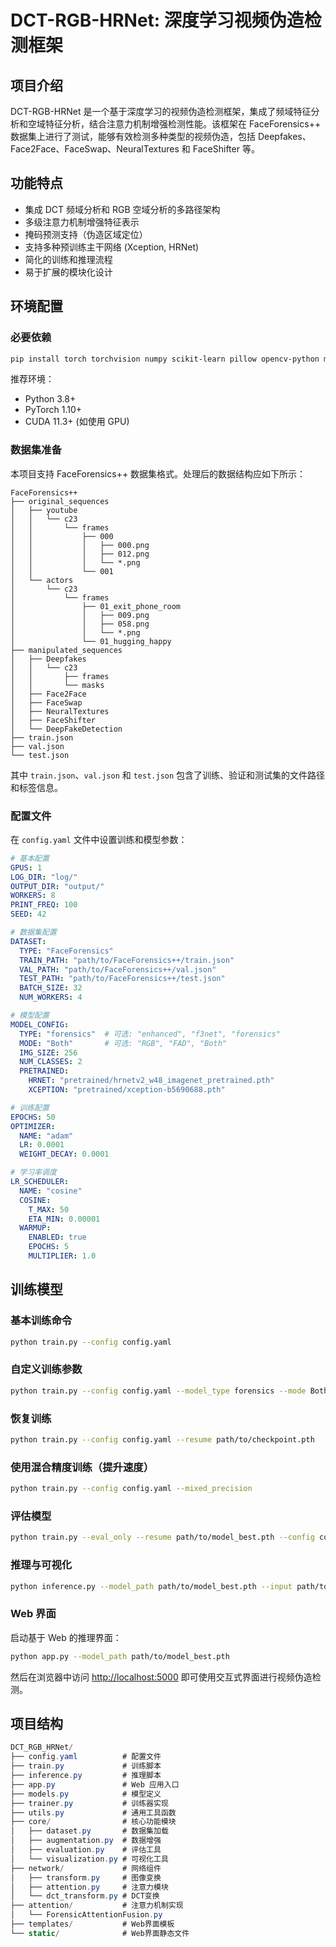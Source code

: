 # DCT-RGB-HRNet: 深度学习视频伪造检测框架

## 项目介绍

DCT-RGB-HRNet 是一个基于深度学习的视频伪造检测框架，集成了频域特征分析和空域特征分析，结合注意力机制增强检测性能。该框架在 FaceForensics++ 数据集上进行了测试，能够有效检测多种类型的视频伪造，包括 Deepfakes、Face2Face、FaceSwap、NeuralTextures 和 FaceShifter 等。

## 功能特点

- 集成 DCT 频域分析和 RGB 空域分析的多路径架构
- 多级注意力机制增强特征表示
- 掩码预测支持（伪造区域定位）
- 支持多种预训练主干网络 (Xception, HRNet)
- 简化的训练和推理流程
- 易于扩展的模块化设计

## 环境配置

### 必要依赖

```bash
pip install torch torchvision numpy scikit-learn pillow opencv-python matplotlib seaborn tqdm easydict pyyaml
```


推荐环境：


- Python 3.8+
- PyTorch 1.10+
- CUDA 11.3+ (如使用 GPU)

### 数据集准备


本项目支持 FaceForensics++ 数据集格式。处理后的数据结构应如下所示：


```pgsql
FaceForensics++
├── original_sequences
│   ├── youtube
│   │   └── c23
│   │       └── frames
│   │           ├── 000
│   │           │   ├── 000.png
│   │           │   ├── 012.png
│   │           │   └── *.png
│   │           └── 001
│   └── actors
│       └── c23
│           └── frames
│               ├── 01_exit_phone_room
│               │   ├── 009.png
│               │   ├── 058.png
│               │   └── *.png
│               └── 01_hugging_happy
├── manipulated_sequences
│   ├── Deepfakes
│   │   └── c23
│   │       ├── frames
│   │       └── masks
│   ├── Face2Face
│   ├── FaceSwap
│   ├── NeuralTextures
│   ├── FaceShifter
│   └── DeepFakeDetection
├── train.json
├── val.json
└── test.json
```


其中 `train.json`、`val.json` 和 `test.json` 包含了训练、验证和测试集的文件路径和标签信息。


### 配置文件


在 `config.yaml` 文件中设置训练和模型参数：


```yaml
# 基本配置
GPUS: 1
LOG_DIR: "log/"
OUTPUT_DIR: "output/"
WORKERS: 8
PRINT_FREQ: 100
SEED: 42

# 数据集配置
DATASET:
  TYPE: "FaceForensics"
  TRAIN_PATH: "path/to/FaceForensics++/train.json"
  VAL_PATH: "path/to/FaceForensics++/val.json"
  TEST_PATH: "path/to/FaceForensics++/test.json"
  BATCH_SIZE: 32
  NUM_WORKERS: 4

# 模型配置
MODEL_CONFIG:
  TYPE: "forensics"  # 可选: "enhanced", "f3net", "forensics"
  MODE: "Both"       # 可选: "RGB", "FAD", "Both"
  IMG_SIZE: 256
  NUM_CLASSES: 2
  PRETRAINED:
    HRNET: "pretrained/hrnetv2_w48_imagenet_pretrained.pth"
    XCEPTION: "pretrained/xception-b5690688.pth"

# 训练配置
EPOCHS: 50
OPTIMIZER:
  NAME: "adam"
  LR: 0.0001
  WEIGHT_DECAY: 0.0001

# 学习率调度
LR_SCHEDULER:
  NAME: "cosine"
  COSINE:
    T_MAX: 50
    ETA_MIN: 0.00001
  WARMUP:
    ENABLED: true
    EPOCHS: 5
    MULTIPLIER: 1.0
```


## 训练模型


### 基本训练命令


```bash
python train.py --config config.yaml
```


### 自定义训练参数


```bash
python train.py --config config.yaml --model_type forensics --mode Both --batch_size 32 --epochs 50 --lr 0.0001
```


### 恢复训练


```bash
python train.py --config config.yaml --resume path/to/checkpoint.pth
```


### 使用混合精度训练（提升速度）


```bash
python train.py --config config.yaml --mixed_precision
```


### 评估模型


```bash
python train.py --eval_only --resume path/to/model_best.pth --config config.yaml
```


### 推理与可视化


```bash
python inference.py --model_path path/to/model_best.pth --input path/to/image.jpg --output output/visualization
```


### Web 界面


启动基于 Web 的推理界面：


```bash
python app.py --model_path path/to/model_best.pth
```


然后在浏览器中访问 [http://localhost:5000](http://localhost:5000/) 即可使用交互式界面进行视频伪造检测。


## 项目结构


```csharp
DCT_RGB_HRNet/
├── config.yaml          # 配置文件
├── train.py             # 训练脚本
├── inference.py         # 推理脚本
├── app.py               # Web 应用入口
├── models.py            # 模型定义
├── trainer.py           # 训练器实现
├── utils.py             # 通用工具函数
├── core/                # 核心功能模块
│   ├── dataset.py       # 数据集加载
│   ├── augmentation.py  # 数据增强
│   ├── evaluation.py    # 评估工具
│   └── visualization.py # 可视化工具
├── network/             # 网络组件
│   ├── transform.py     # 图像变换
│   ├── attention.py     # 注意力模块
│   └── dct_transform.py # DCT变换
├── attention/           # 注意力机制实现
│   └── ForensicAttentionFusion.py
├── templates/           # Web界面模板
└── static/              # Web界面静态文件
```

